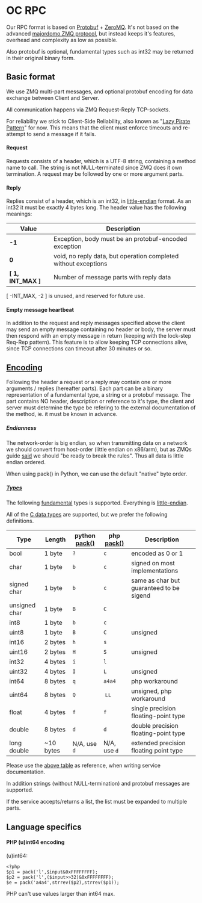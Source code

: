 # OC RPC 
Our RPC format is based on [Protobuf](https://code.google.com/p/protobuf/) + [ZeroMQ](http://zeromq.org/). It's not based on the advanced [majordomo ZMQ protocol](http://zguide.zeromq.org/page:all#Service-Oriented-Reliable-Queuing-Majordomo-Pattern), but instead keeps it's features, overhead and complexity as low as possible.

Also protobuf is optional, fundamental types such as int32 may be returned in their original binary form.

## Basic format
We use ZMQ multi-part messages, and optional protobuf encoding for data exchange between Client and Server.

All communication happens via ZMQ Request-Reply TCP-sockets.

For reliability we stick to Client-Side Reliability, also known as "[Lazy Pirate Pattern](http://zguide.zeromq.org/page:all#Client-Side-Reliability-Lazy-Pirate-Pattern)" for now. This means that the client must enforce timeouts and re-attempt to send a message if it fails.

#### Request

Requests consists of a header, which is a UTF-8 string, containing a method name to call. The string is not NULL-terminated since ZMQ does it own termination.
A request may be followed by one or more argument parts.

#### Reply

Replies consist of a header, which is an int32, in [little-endian][endian] format. As an int32 it must be exactly 4 bytes long.
The header value has the following meanings:

Value | Description
----- | -----------
**-1** | Exception, body must be an protobuf-encoded exception
**0** | void, no reply data, but operation completed without exceptions
**[ 1, INT_MAX ]** | Number of message parts with reply data

[ -INT_MAX, -2 ] is unused, and reserved for future use.

#### Empty message heartbeat

In addition to the request and reply messages specified above the client may send an empty message containing no header or body, the server must then respond with an empty message in return (keeping with the lock-step Req-Rep pattern). This feature is to allow keeping TCP connections alive, since TCP connections can timeout after 30 minutes or so.

## [Encoding](id:encoding)

Following the header a request or a reply may contain one or more arguments / replies (hereafter parts). Each part can be a binary representation of a fundamental type, a string or a protobuf message. The part contains NO header, description or reference to it's type, the client and server must determine the type be refering to the external documentation of the method, ie. it must be known in advance.

##### Endianness

[endian]: http://en.wikipedia.org/wiki/Endianness "endianness, refer to how bytes of a data word are ordered within memory"

The network-order is big endian, so when transmitting data on a network we should convert from host-order (little endian on x86/arm), but as ZMQs guide [said](http://zguide.zeromq.org/page:all#Handwritten-Binary-Serialization) we should "be ready to break the rules". Thus all data is little endian ordered.

When using pack() in Python, we can use the default "native" byte order.

##### [Types](id:types)

The following [fundamental](http://www.cplusplus.com/reference/type_traits/is_fundamental/) types is supported. Everything is [little-endian][endian].

All of the [C data types](http://en.wikipedia.org/wiki/C_data_types) are supported, but we prefer the following definitions.

Type | Length | python [pack()](http://docs.python.org/3/library/struct.html) | php [pack()](http://www.php.net/manual/en/function.pack.php) | Description
--------------- | ------- | ------- | -------- | --------------------
bool            | 1 byte  | ```?``` | ```c```  |  encoded as 0 or 1
char            | 1 byte  | ```b``` | ```c```  | signed on most implementations
signed char     | 1 byte  | ```b``` | ```c```  | same as char but guaranteed to be sigend
unsigned char   | 1 byte  | ```B``` | ```C```  | 
int8            | 1 byte  | ```b``` | ```c```  |  
uint8           | 1 byte  | ```B``` | ```C```  | unsigned
int16           | 2 bytes | ```h``` | ```s```  |  
uint16          | 2 bytes | ```H``` | ```S```  | unsigned
int32           | 4 bytes | ```i``` | ```l```  | 
uint32          | 4 bytes | ```I``` | ```L```  | unsigned
int64           | 8 bytes | ```q``` | ```a4a4``` | php workaround
uint64          | 8 bytes | ```Q``` | ```LL``` | unsigned, php workaround
float           | 4 bytes | ```f``` | ```f```  | single precision floating-point type
double          | 8 bytes | ```d``` | ```d```  | double precision floating-point type
long double     | ~10 bytes | N/A, use ```d``` | N/A, use ```d``` | extended precision floating point type

Please use the [above table](#types) as reference, when writing service documentation.

In addition strings (without NULL-termination) and protobuf messages are supported.

If the service accepts/returns a list, the list must be expanded to multiple parts. 

## Language specifics

#### PHP (u)int64 encoding

(u)int64:

```
<?php
$p1 = pack('l',$input&0xFFFFFFFF);
$p2 = pack('l',($input>>32)&0xFFFFFFFF);
$e = pack('a4a4',strrev($p2),strrev($p1));
```

PHP can't use values larger than int64 max.
